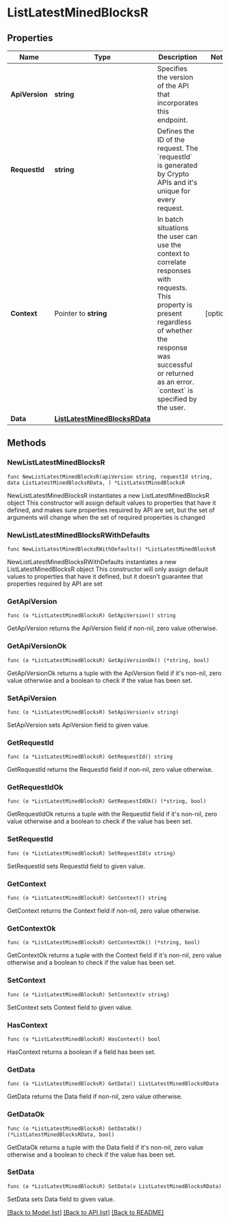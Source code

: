 # ListLatestMinedBlocksR

## Properties

Name | Type | Description | Notes
------------ | ------------- | ------------- | -------------
**ApiVersion** | **string** | Specifies the version of the API that incorporates this endpoint. | 
**RequestId** | **string** | Defines the ID of the request. The &#x60;requestId&#x60; is generated by Crypto APIs and it&#39;s unique for every request. | 
**Context** | Pointer to **string** | In batch situations the user can use the context to correlate responses with requests. This property is present regardless of whether the response was successful or returned as an error. &#x60;context&#x60; is specified by the user. | [optional] 
**Data** | [**ListLatestMinedBlocksRData**](ListLatestMinedBlocksRData.md) |  | 

## Methods

### NewListLatestMinedBlocksR

`func NewListLatestMinedBlocksR(apiVersion string, requestId string, data ListLatestMinedBlocksRData, ) *ListLatestMinedBlocksR`

NewListLatestMinedBlocksR instantiates a new ListLatestMinedBlocksR object
This constructor will assign default values to properties that have it defined,
and makes sure properties required by API are set, but the set of arguments
will change when the set of required properties is changed

### NewListLatestMinedBlocksRWithDefaults

`func NewListLatestMinedBlocksRWithDefaults() *ListLatestMinedBlocksR`

NewListLatestMinedBlocksRWithDefaults instantiates a new ListLatestMinedBlocksR object
This constructor will only assign default values to properties that have it defined,
but it doesn't guarantee that properties required by API are set

### GetApiVersion

`func (o *ListLatestMinedBlocksR) GetApiVersion() string`

GetApiVersion returns the ApiVersion field if non-nil, zero value otherwise.

### GetApiVersionOk

`func (o *ListLatestMinedBlocksR) GetApiVersionOk() (*string, bool)`

GetApiVersionOk returns a tuple with the ApiVersion field if it's non-nil, zero value otherwise
and a boolean to check if the value has been set.

### SetApiVersion

`func (o *ListLatestMinedBlocksR) SetApiVersion(v string)`

SetApiVersion sets ApiVersion field to given value.


### GetRequestId

`func (o *ListLatestMinedBlocksR) GetRequestId() string`

GetRequestId returns the RequestId field if non-nil, zero value otherwise.

### GetRequestIdOk

`func (o *ListLatestMinedBlocksR) GetRequestIdOk() (*string, bool)`

GetRequestIdOk returns a tuple with the RequestId field if it's non-nil, zero value otherwise
and a boolean to check if the value has been set.

### SetRequestId

`func (o *ListLatestMinedBlocksR) SetRequestId(v string)`

SetRequestId sets RequestId field to given value.


### GetContext

`func (o *ListLatestMinedBlocksR) GetContext() string`

GetContext returns the Context field if non-nil, zero value otherwise.

### GetContextOk

`func (o *ListLatestMinedBlocksR) GetContextOk() (*string, bool)`

GetContextOk returns a tuple with the Context field if it's non-nil, zero value otherwise
and a boolean to check if the value has been set.

### SetContext

`func (o *ListLatestMinedBlocksR) SetContext(v string)`

SetContext sets Context field to given value.

### HasContext

`func (o *ListLatestMinedBlocksR) HasContext() bool`

HasContext returns a boolean if a field has been set.

### GetData

`func (o *ListLatestMinedBlocksR) GetData() ListLatestMinedBlocksRData`

GetData returns the Data field if non-nil, zero value otherwise.

### GetDataOk

`func (o *ListLatestMinedBlocksR) GetDataOk() (*ListLatestMinedBlocksRData, bool)`

GetDataOk returns a tuple with the Data field if it's non-nil, zero value otherwise
and a boolean to check if the value has been set.

### SetData

`func (o *ListLatestMinedBlocksR) SetData(v ListLatestMinedBlocksRData)`

SetData sets Data field to given value.



[[Back to Model list]](../README.md#documentation-for-models) [[Back to API list]](../README.md#documentation-for-api-endpoints) [[Back to README]](../README.md)


